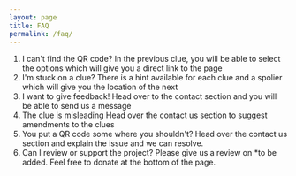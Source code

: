 ```yaml
---
layout: page
title: FAQ
permalink: /faq/
---
```



1. I can't find the QR code?
In the previous clue, you will be able to select the options which will give you a direct link to the page
2. I'm stuck on a clue?
There is a hint available for each clue and a spolier which will give you the location of the next
3. I want to give feedback!
Head over to the contact section and you will be able to send us a message
4. The clue is misleading
Head over the contact us section to suggest amendments to the clues
5. You put a QR code some where you shouldn't?
Head over the contact us section and explain the issue and we can resolve.
6. Can I review or support the project?
Please give us a review on *to be added. Feel free to donate at the bottom of the page.
